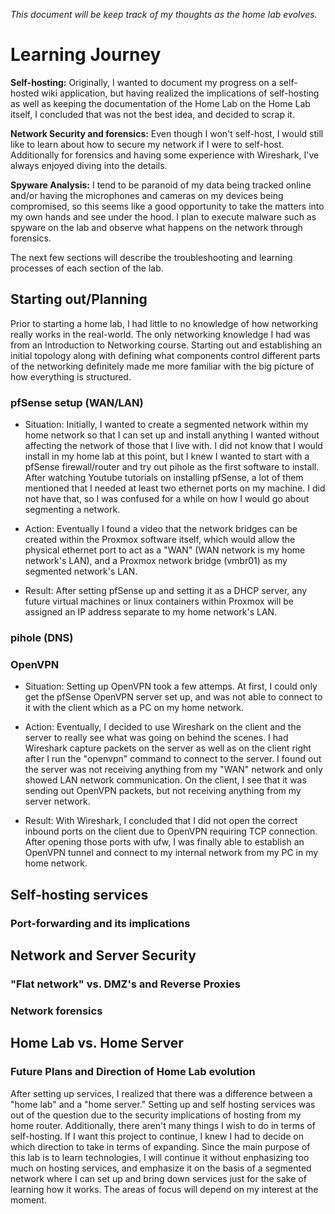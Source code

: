 _This document will be keep track of my thoughts as the home lab evolves._

# Learning Journey

**Self-hosting:**
Originally, I wanted to document my progress on a self-hosted wiki application, but having realized the implications of self-hosting as well as keeping the documentation of the Home Lab on the Home Lab itself, I concluded that was not the best idea, and decided to scrap it.

**Network Security and forensics:**
Even though I won't self-host, I would still like to learn about how to secure my network if I were to self-host. Additionally for forensics and having some experience with Wireshark, I've always enjoyed diving into the details.

**Spyware Analysis:**
I tend to be paranoid of my data being tracked online and/or having the microphones and cameras on my devices being compromised, so this seems like a good opportunity to take the matters into my own hands and see under the hood. I plan to execute malware such as spyware on the lab and observe what happens on the network through forensics.

The next few sections will describe the troubleshooting and learning processes of each section of the lab.

## Starting out/Planning
Prior to starting a home lab, I had little to no knowledge of how networking really works in the real-world. The only networking knowledge I had was from an Introduction to Networking course. Starting out and establishing an initial topology along with defining what components control different parts of the networking definitely made me more familiar with the big picture of how everything is structured.

### pfSense setup (WAN/LAN)
- Situation: Initially, I wanted to create a segmented network within my home network so that I can set up and install anything I wanted without affecting the network of those that I live with. I did not know that I would install in my home lab at this point, but I knew I wanted to start with a pfSense firewall/router and try out pihole as the first software to install. After watching Youtube tutorials on installing pfSense, a lot of them mentioned that I needed at least two ethernet ports on my machine. I did not have that, so I was confused for a while on how I would go about segmenting a network. 

- Action: Eventually I found a video that the network bridges can be created within the Proxmox software itself, which would allow the physical ethernet port to act as a "WAN" (WAN network is my home network's LAN), and a Proxmox network bridge (vmbr01) as my segmented network's LAN. 

- Result: After setting pfSense up and setting it as a DHCP server, any future virtual machines or linux containers within Proxmox will be assigned an IP address separate to my home network's LAN.

### pihole (DNS)
### OpenVPN
- Situation: Setting up OpenVPN took a few attemps. At first, I could only get the pfSense OpenVPN server set up, and was not able to connect to it with the client which as a PC on my home network. 

- Action: Eventually, I decided to use Wireshark on the client and the server to really see what was going on behind the scenes. I had Wireshark capture packets on the server as well as on the client right after I run the "openvpn" command to connect to the server. I found out the server was not receiving anything from my "WAN" network and only showed LAN network communication. On the client, I see that it was sending out OpenVPN packets, but not receiving anything from my server network. 

- Result: With Wireshark, I concluded that I did not open the correct inbound ports on the client due to OpenVPN requiring TCP connection. After opening those ports with ufw, I was finally able to establish an OpenVPN tunnel and connect to my internal network from my PC in my home network. 

## Self-hosting services
### Port-forwarding and its implications


## Network and Server Security
### "Flat network" vs. DMZ's and Reverse Proxies
### Network forensics

## Home Lab vs. Home Server
### Future Plans and Direction of Home Lab evolution
After setting up services, I realized that there was a difference between a "home lab" and a "home server." Setting up and self hosting services was out of the question due to the security implications of hosting from my home router. Additionally, there aren't many things I wish to do in terms of self-hosting. If I want this project to continue, I knew I had to decide on which direction to take in terms of expanding. Since the main purpose of this lab is to learn technologies, I will continue it without enphasizing too much on hosting services, and emphasize it on the basis of a segmented network where I can set up and bring down services just for the sake of learning how it works. The areas of focus will depend on my interest at the moment.



